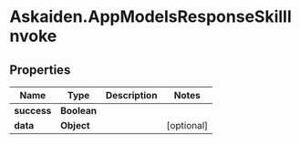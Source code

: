 # Askaiden.AppModelsResponseSkillInvoke

## Properties
Name | Type | Description | Notes
------------ | ------------- | ------------- | -------------
**success** | **Boolean** |  | 
**data** | **Object** |  | [optional] 
